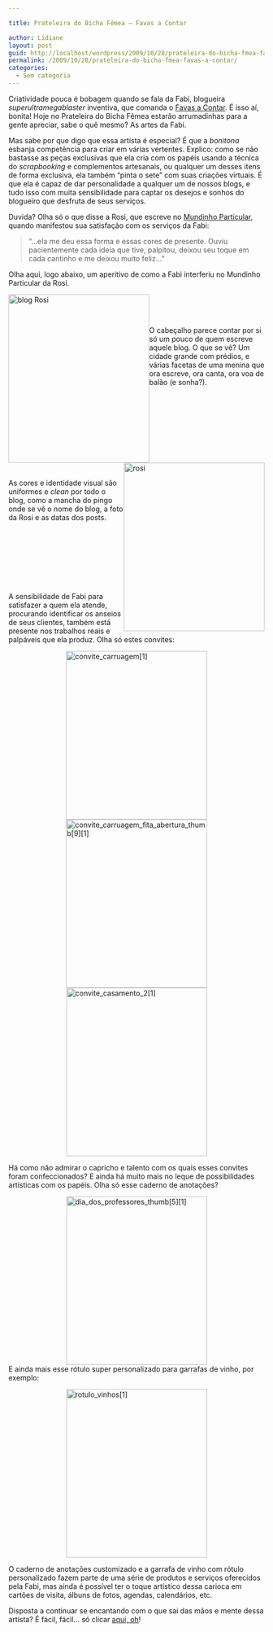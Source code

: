 ```yaml
---

title: Prateleira do Bicha Fêmea – Favas a Contar

author: Lidiane
layout: post
guid: http://localhost/wordpress/2009/10/28/prateleira-do-bicha-fmea-favas-a-contar/
permalink: /2009/10/28/prateleira-do-bicha-fmea-favas-a-contar/
categories:
  - Sem categoria
---
```

Criatividade pouca é bobagem quando se fala da Fabi, blogueira _superultramegablaster_ inventiva, que comanda o <a href="http://favasdesign.blogspot.com/" target="_blank">Favas a Contar</a>. É isso aí, bonita! Hoje no Prateleira do Bicha Fêmea estarão arrumadinhas para a gente apreciar, sabe o quê mesmo? As artes da Fabi.

Mas sabe por que digo que essa artista é especial? É que a _bonitona_ esbanja competência para criar em várias vertentes. Explico: como se não bastasse as peças exclusivas que ela cria com os papéis usando a técnica do _scrapbooking_ e complementos artesanais, ou qualquer um desses itens de forma exclusiva, ela também “pinta o sete” com suas criações virtuais. É que ela é capaz de dar personalidade a qualquer um de nossos blogs, e tudo isso com muita sensibilidade para captar os desejos e sonhos do blogueiro que desfruta de seus serviços. 

Duvida? Olha só o que disse a Rosi, que escreve no <a href="http://mundinhodarosi.blogspot.com/" target="_blank">Mundinho Particular</a>, quando manifestou sua satisfação com os serviços da Fabi:

> “…ela me deu essa forma e essas cores de presente. Ouviu pacientemente cada ideia que tive, palpitou, deixou seu toque em cada cantinho e me deixou muito feliz…”

Olha aqui, logo abaixo, um aperitivo de como a Fabi interferiu no Mundinho Particular da Rosi.

[<img title="blog Rosi" style="display:inline;margin-left:0;margin-right:0;border-width:0;" height="331" alt="blog Rosi" src="http://www.trololodemulher.com.br/blog/wp-content/uploads/2009/10/blogrosi_thumb.jpg" width="277" align="left" border="0" />](http://www.trololodemulher.com.br/blog/wp-content/uploads/2009/10/blogrosi.jpg) 

&#160;

&#160;

O cabeçalho parece contar por si só um pouco de quem escreve aquele blog. O que se vê? Um cidade grande com prédios, e várias facetas de uma menina que ora escreve, ora canta, ora voa de balão (e sonha?).

&#160;

&#160;

&#160;

[<img title="rosi" style="display:inline;margin-left:0;margin-right:0;border-width:0;" height="331" alt="rosi" src="http://www.trololodemulher.com.br/blog/wp-content/uploads/2009/10/rosi_thumb.jpg" width="277" align="right" border="0" />](http://www.trololodemulher.com.br/blog/wp-content/uploads/2009/10/rosi.jpg) 

&#160;

&#160;

As cores e identidade visual são uniformes e _clean_ por todo o blog, como a mancha do pingo onde se vê o nome do blog, a foto da Rosi e as datas dos posts.

&#160;

&#160;

&#160;

&#160;

A sensibilidade de Fabi para satisfazer a quem ela atende, procurando identificar os anseios de seus clientes, também está presente nos trabalhos reais e palpáveis que ela produz. Olha só estes convites:

[<img title="convite_carruagem[1]" style="display:block;float:none;margin-left:auto;margin-right:auto;border-width:0;" height="331" alt="convite_carruagem[1]" src="http://www.trololodemulher.com.br/blog/wp-content/uploads/2009/10/convite_carruagem1_thumb.jpg" width="278" border="0" />](http://www.trololodemulher.com.br/blog/wp-content/uploads/2009/10/convite_carruagem1.jpg) [<img title="convite_carruagem_fita_abertura_thumb[9][1]" style="display:block;float:none;margin-left:auto;margin-right:auto;border-width:0;" height="331" alt="convite_carruagem_fita_abertura_thumb[9][1]" src="http://www.trololodemulher.com.br/blog/wp-content/uploads/2009/10/convite_carruagem_fita_abertura_thumb91_thumb.jpg" width="278" border="0" />](http://www.trololodemulher.com.br/blog/wp-content/uploads/2009/10/convite_carruagem_fita_abertura_thumb91.jpg) [<img title="convite_casamento_2[1]" style="display:block;float:none;margin-left:auto;margin-right:auto;border-width:0;" height="331" alt="convite_casamento_2[1]" src="http://www.trololodemulher.com.br/blog/wp-content/uploads/2009/10/convite_casamento_21_thumb.jpg" width="277" border="0" />](http://www.trololodemulher.com.br/blog/wp-content/uploads/2009/10/convite_casamento_21.jpg) 

Há como não admirar o capricho e talento com os quais esses convites foram confeccionados? E ainda há muito mais no leque de possibilidades artísticas com os papéis. Olha só esse caderno de anotações?

[<img title="dia_dos_professores_thumb[5][1]" style="display:block;float:none;margin-left:auto;margin-right:auto;border-width:0;" height="331" alt="dia_dos_professores_thumb[5][1]" src="http://www.trololodemulher.com.br/blog/wp-content/uploads/2009/10/dia_dos_professores_thumb51_thumb.jpg" width="277" border="0" />](http://www.trololodemulher.com.br/blog/wp-content/uploads/2009/10/dia_dos_professores_thumb51.jpg) E ainda mais esse rótulo super personalizado para garrafas de vinho, por exemplo:

[<img title="rotulo_vinhos[1]" style="display:block;float:none;margin-left:auto;margin-right:auto;border-width:0;" height="331" alt="rotulo_vinhos[1]" src="http://www.trololodemulher.com.br/blog/wp-content/uploads/2009/10/rotulo_vinhos1_thumb.jpg" width="277" border="0" />](http://www.trololodemulher.com.br/blog/wp-content/uploads/2009/10/rotulo_vinhos1.jpg) 

O caderno de anotações customizado e a garrafa de vinho com rótulo personalizado fazem parte de uma série de produtos e serviços oferecidos pela Fabi, mas ainda é possível ter o toque artístico dessa carioca em cartões de visita, álbuns de fotos, agendas, calendários, etc. 

Disposta a continuar se encantando com o que sai das mãos e mente dessa artista? É fácil, fácil… só clicar <a href="http://favasdesign.blogspot.com/" target="_blank">aqui, oh</a>!